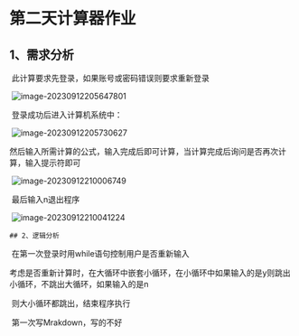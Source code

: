 # 第二天计算器作业

## 	1、需求分析

​			此计算要求先登录，如果账号或密码错误则要求重新登录

​			![image-20230912205647801](C:\Users\33187\AppData\Roaming\Typora\typora-user-images\image-20230912205647801.png)

​			登录成功后进入计算机系统中：

​			![image-20230912205730627](C:\Users\33187\AppData\Roaming\Typora\typora-user-images\image-20230912205730627.png)

​			然后输入所需计算的公式，输入完成后即可计算，当计算完成后询问是否再次计算，输入提示符即可			

​			![image-20230912210006749](C:\Users\33187\AppData\Roaming\Typora\typora-user-images\image-20230912210006749.png)

​			最后输入n退出程序

​			![image-20230912210041224](C:\Users\33187\AppData\Roaming\Typora\typora-user-images\image-20230912210041224.png)

	## 2、逻辑分析

​	在第一次登录时用while语句控制用户是否重新输入

​	考虑是否重新计算时，在大循环中嵌套小循环，在小循环中如果输入的是y则跳出小循环，不跳出大循环，如果输入的是n

​	则大小循环都跳出，结束程序执行

​	第一次写Mrakdown，写的不好



